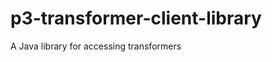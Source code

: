 p3-transformer-client-library
=============================

A Java library for accessing transformers
